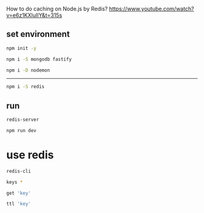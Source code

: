 How to do caching on Node.js by Redis?
https://www.youtube.com/watch?v=e6z1KXluIIY&t=315s

## set environment

```bash
npm init -y
```

```bash
npm i -S mongodb fastify 
```

```bash
npm i -D nodemon 
```

---

```bash
npm i -S redis
```

## run 

```bash
redis-server
```

```bash
npm run dev
```

# use redis

```bash
redis-cli
```

```bash
keys *
```

```bash
get 'key'
```


```bash
ttl 'key'
```
